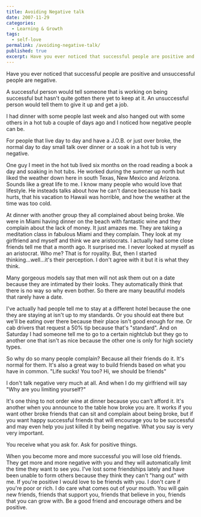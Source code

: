 ```yaml
---
title: Avoiding Negative talk
date: 2007-11-29
categories:
  - Learning & Growth
tags:
  - self-love
permalink: /avoiding-negative-talk/
published: true
excerpt: Have you ever noticed that successful people are positive and unsuccessful people are negative.
---
```

Have you ever noticed that successful people are positive and unsuccessful people are negative.

A successful person would tell someone that is working on being successful but hasn't quite gotten there yet to keep at it.  An unsuccessful person would tell them to give it up and get a job.

I had dinner with some people last week and also hanged out with some others in a hot tub a couple of days ago and I noticed how negative people can be.

For people that live day to day and have a J.O.B. or just over broke, the normal day to day small talk over dinner or a soak in a hot tub is very negative.

One guy I meet in the hot tub lived six months on the road reading a book a day and soaking in hot tubs.  He worked during the summer up north but liked the weather down here in south Texas, New Mexico and Arizona.  Sounds like a great life to me.  I know many people who would love that lifestyle.  He insteads talks about how he can't dance because his back hurts, that his vacation to Hawaii was horrible, and how the weather at the time was too cold.

At dinner with another group they all complained about being broke.  We were in Miami having dinner on the beach with fantastic wine and they complain about the lack of money.  It just amazes me.  They are taking a meditation class in fabulous Miami and they complain. They look at my girlfriend and myself and think we are aristocrats.  I actually had some close friends tell me that a month ago.  It surprised me.  I never looked at myself as an aristocrat.  Who me?  That is for royality.  But, then I started thinking...well...it's their perception.  I don't agree with it but it is what they think.

Many gorgeous models say that men will not ask them out on a date because they are intimated by their looks.  They automatically think that there is no way so why even bother.  So there are many beautiful models that rarely have a date.

I've actually had people tell me to stay at a different hotel because the one they are staying at isn't up to my standards.  Or you should eat there but we'll be eating over there because their place isn't good enough for me.  Or cab drivers that request a 50% tip because that's "standard".  And on Saturday I had someone tell me to go to a certain nightclub but they go to another one that isn't as nice because the other one is only for high society types.

So why do so many people complain?  Because all their friends do it.  It's normal for them.  It's also a great way to build friends based on what you have in common.  "Life sucks!  You too?  Hi, we should be friends"

I don't talk negative very much at all.  And when I do my girlfriend will say "Why are you limiting yourself?"

It's one thing to not order wine at dinner because you can't afford it.  It's another when you announce to the table how broke you are.  It works if you want other broke friends that can sit and complain about being broke, but if you want happy successful friends that will encourage you to be successful and may even help you just killed it by being negative.  What you say is very very important.

You receive what you ask for.  Ask for positive things.

When you become more and more successful you will lose old friends.  They get more and more negative with you and they will automatically limit the time they want to see you.  I've lost some friendships lately and have been unable to form others because they think they can't "hang out" with me.  If you're positive I would love to be friends with you.  I don't care if you're poor or rich.  I do care what comes out of your mouth. You will gain new friends, friends that support you, friends that believe in you, friends that you can grow with. Be a good friend and encourage others and be positive.